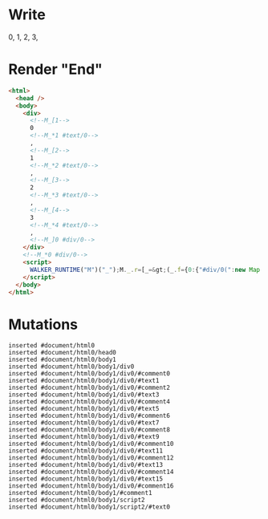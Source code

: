 # Write
  <div><!--M_[1-->0<!--M_*1 #text/0-->, <!--M_[2-->1<!--M_*2 #text/0-->, <!--M_[3-->2<!--M_*3 #text/0-->, <!--M_[4-->3<!--M_*4 #text/0-->, <!--M_]0 #div/0--></div><!--M_*0 #div/0--><script>WALKER_RUNTIME("M")("_");M._.r=[_=>(_.f={0:{"#div/0(":new Map(_.a=[[0,_.b={}],[1,_.c={}],[2,_.d={}],[3,_.e={}]])},1:_.b,2:_.c,3:_.d,4:_.e}),0]</script>


# Render "End"
```html
<html>
  <head />
  <body>
    <div>
      <!--M_[1-->
      0
      <!--M_*1 #text/0-->
      , 
      <!--M_[2-->
      1
      <!--M_*2 #text/0-->
      , 
      <!--M_[3-->
      2
      <!--M_*3 #text/0-->
      , 
      <!--M_[4-->
      3
      <!--M_*4 #text/0-->
      , 
      <!--M_]0 #div/0-->
    </div>
    <!--M_*0 #div/0-->
    <script>
      WALKER_RUNTIME("M")("_");M._.r=[_=&gt;(_.f={0:{"#div/0(":new Map(_.a=[[0,_.b={}],[1,_.c={}],[2,_.d={}],[3,_.e={}]])},1:_.b,2:_.c,3:_.d,4:_.e}),0]
    </script>
  </body>
</html>
```

# Mutations
```
inserted #document/html0
inserted #document/html0/head0
inserted #document/html0/body1
inserted #document/html0/body1/div0
inserted #document/html0/body1/div0/#comment0
inserted #document/html0/body1/div0/#text1
inserted #document/html0/body1/div0/#comment2
inserted #document/html0/body1/div0/#text3
inserted #document/html0/body1/div0/#comment4
inserted #document/html0/body1/div0/#text5
inserted #document/html0/body1/div0/#comment6
inserted #document/html0/body1/div0/#text7
inserted #document/html0/body1/div0/#comment8
inserted #document/html0/body1/div0/#text9
inserted #document/html0/body1/div0/#comment10
inserted #document/html0/body1/div0/#text11
inserted #document/html0/body1/div0/#comment12
inserted #document/html0/body1/div0/#text13
inserted #document/html0/body1/div0/#comment14
inserted #document/html0/body1/div0/#text15
inserted #document/html0/body1/div0/#comment16
inserted #document/html0/body1/#comment1
inserted #document/html0/body1/script2
inserted #document/html0/body1/script2/#text0
```